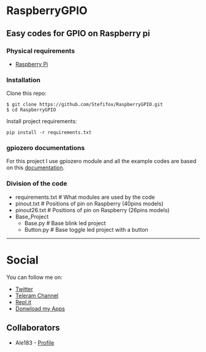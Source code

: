 # RaspberryGPIO
## Easy codes for GPIO on Raspberry pi

### Physical requirements
- [Raspberry Pi](https://www.raspberrypi.org/)
  
### Installation
Clone this repo:
```
$ git clone https://github.com/Stefifox/RaspberryGPIO.git
$ cd RaspberryGPIO
```

Install project requirements:
```
pip install -r requirements.txt
```

### gpiozero documentations

For this project I use gpiozero module and all the example codes are based on this [documentation](https://gpiozero.readthedocs.io/en/stable/).

### Division of the code

- requirements.txt # What modules are used by the code
- pinout.txt # Positions of pin on Raspberry (40pins models)
- pinout26.txt # Positions of pin on Raspberry (26pins models) 
- Base_Project
    - Base.py # Base blink led project
    - Button.py # Base toggle led project with a button

----
# Social

You can follow me on:
- [Twitter](https://Twitter.com/Stefifox)
- [Teleram Channel](https://t.me/StefifoxChannel)
- [Repl.it](https://Repl.it/@Stefifox)
- [Donwload my Apps](http://bit.ly/StefifoxApps)

## Collaborators

- Ale183 - [Profile](https://github.com/Ale183)
